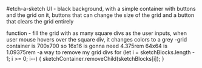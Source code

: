 #etch-a-sketch
UI -
black background, with a simple container with buttons and the grid on it, buttons that can change the size of the grid and a button that clears the grid entirely

function - fill the grid with as many square divs as the user inputs, when user mouse hovers over the square div, it changes colors to a grey
-grid container is 700x700 so 16x16 is gonna need 4.375rem
64x64 is 1.09375rem
-a way to remove my grid divs
for (let i = sketchBlocks.length - 1; i >= 0; i--) {
        sketchContainer.removeChild(sketchBlocks[i]);
    }
